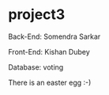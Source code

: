 # project3
Back-End: Somendra Sarkar

Front-End: Kishan Dubey

Database: voting

There is an easter egg :-)
